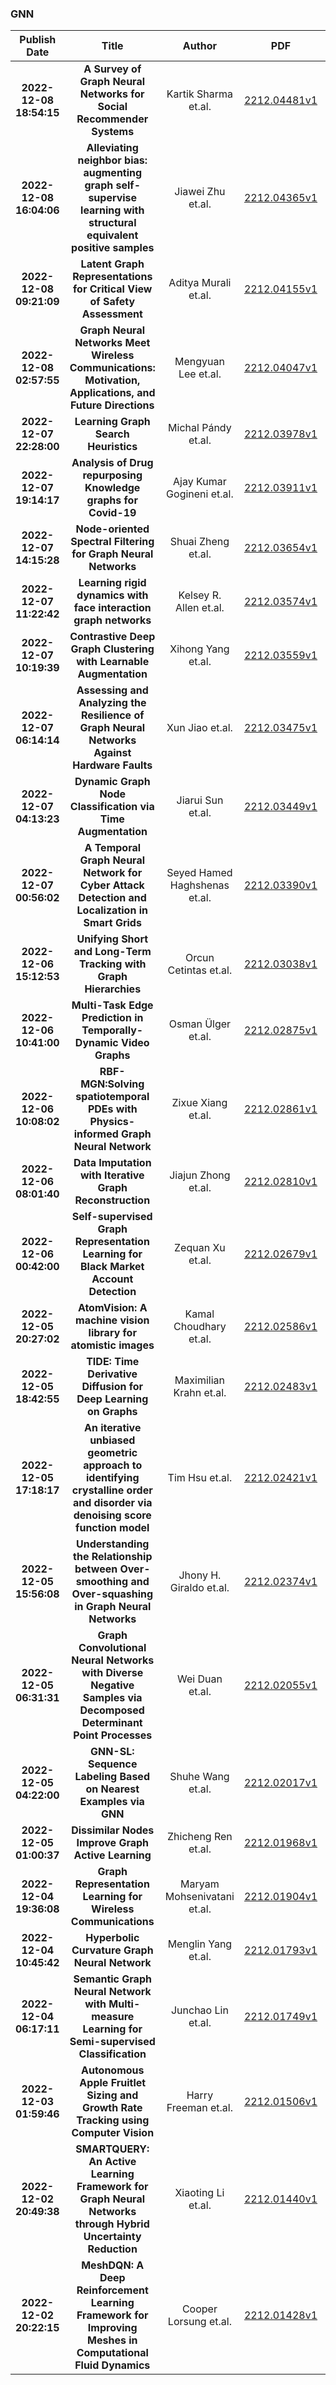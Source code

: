 
### GNN
|Publish Date|Title|Author|PDF|Code|
| :---: | :---: | :---: | :---: | :---: |
|**2022-12-08 18:54:15**|**A Survey of Graph Neural Networks for Social Recommender Systems**|Kartik Sharma et.al.|[2212.04481v1](http://arxiv.org/abs/2212.04481v1)|null|
|**2022-12-08 16:04:06**|**Alleviating neighbor bias: augmenting graph self-supervise learning with   structural equivalent positive samples**|Jiawei Zhu et.al.|[2212.04365v1](http://arxiv.org/abs/2212.04365v1)|null|
|**2022-12-08 09:21:09**|**Latent Graph Representations for Critical View of Safety Assessment**|Aditya Murali et.al.|[2212.04155v1](http://arxiv.org/abs/2212.04155v1)|null|
|**2022-12-08 02:57:55**|**Graph Neural Networks Meet Wireless Communications: Motivation,   Applications, and Future Directions**|Mengyuan Lee et.al.|[2212.04047v1](http://arxiv.org/abs/2212.04047v1)|null|
|**2022-12-07 22:28:00**|**Learning Graph Search Heuristics**|Michal Pándy et.al.|[2212.03978v1](http://arxiv.org/abs/2212.03978v1)|null|
|**2022-12-07 19:14:17**|**Analysis of Drug repurposing Knowledge graphs for Covid-19**|Ajay Kumar Gogineni et.al.|[2212.03911v1](http://arxiv.org/abs/2212.03911v1)|null|
|**2022-12-07 14:15:28**|**Node-oriented Spectral Filtering for Graph Neural Networks**|Shuai Zheng et.al.|[2212.03654v1](http://arxiv.org/abs/2212.03654v1)|null|
|**2022-12-07 11:22:42**|**Learning rigid dynamics with face interaction graph networks**|Kelsey R. Allen et.al.|[2212.03574v1](http://arxiv.org/abs/2212.03574v1)|null|
|**2022-12-07 10:19:39**|**Contrastive Deep Graph Clustering with Learnable Augmentation**|Xihong Yang et.al.|[2212.03559v1](http://arxiv.org/abs/2212.03559v1)|null|
|**2022-12-07 06:14:14**|**Assessing and Analyzing the Resilience of Graph Neural Networks Against   Hardware Faults**|Xun Jiao et.al.|[2212.03475v1](http://arxiv.org/abs/2212.03475v1)|null|
|**2022-12-07 04:13:23**|**Dynamic Graph Node Classification via Time Augmentation**|Jiarui Sun et.al.|[2212.03449v1](http://arxiv.org/abs/2212.03449v1)|null|
|**2022-12-07 00:56:02**|**A Temporal Graph Neural Network for Cyber Attack Detection and   Localization in Smart Grids**|Seyed Hamed Haghshenas et.al.|[2212.03390v1](http://arxiv.org/abs/2212.03390v1)|null|
|**2022-12-06 15:12:53**|**Unifying Short and Long-Term Tracking with Graph Hierarchies**|Orcun Cetintas et.al.|[2212.03038v1](http://arxiv.org/abs/2212.03038v1)|null|
|**2022-12-06 10:41:00**|**Multi-Task Edge Prediction in Temporally-Dynamic Video Graphs**|Osman Ülger et.al.|[2212.02875v1](http://arxiv.org/abs/2212.02875v1)|null|
|**2022-12-06 10:08:02**|**RBF-MGN:Solving spatiotemporal PDEs with Physics-informed Graph Neural   Network**|Zixue Xiang et.al.|[2212.02861v1](http://arxiv.org/abs/2212.02861v1)|null|
|**2022-12-06 08:01:40**|**Data Imputation with Iterative Graph Reconstruction**|Jiajun Zhong et.al.|[2212.02810v1](http://arxiv.org/abs/2212.02810v1)|null|
|**2022-12-06 00:42:00**|**Self-supervised Graph Representation Learning for Black Market Account   Detection**|Zequan Xu et.al.|[2212.02679v1](http://arxiv.org/abs/2212.02679v1)|null|
|**2022-12-05 20:27:02**|**AtomVision: A machine vision library for atomistic images**|Kamal Choudhary et.al.|[2212.02586v1](http://arxiv.org/abs/2212.02586v1)|[link](https://github.com/usnistgov/atomvision)|
|**2022-12-05 18:42:55**|**TIDE: Time Derivative Diffusion for Deep Learning on Graphs**|Maximilian Krahn et.al.|[2212.02483v1](http://arxiv.org/abs/2212.02483v1)|[link](https://github.com/maysambehmanesh/tide)|
|**2022-12-05 17:18:17**|**An iterative unbiased geometric approach to identifying crystalline   order and disorder via denoising score function model**|Tim Hsu et.al.|[2212.02421v1](http://arxiv.org/abs/2212.02421v1)|[link](https://github.com/llnl/graphite)|
|**2022-12-05 15:56:08**|**Understanding the Relationship between Over-smoothing and Over-squashing   in Graph Neural Networks**|Jhony H. Giraldo et.al.|[2212.02374v1](http://arxiv.org/abs/2212.02374v1)|null|
|**2022-12-05 06:31:31**|**Graph Convolutional Neural Networks with Diverse Negative Samples via   Decomposed Determinant Point Processes**|Wei Duan et.al.|[2212.02055v1](http://arxiv.org/abs/2212.02055v1)|[link](https://github.com/Wei9711/NegGCNs)|
|**2022-12-05 04:22:00**|**GNN-SL: Sequence Labeling Based on Nearest Examples via GNN**|Shuhe Wang et.al.|[2212.02017v1](http://arxiv.org/abs/2212.02017v1)|[link](https://github.com/shuhewang1998/gnn-sl)|
|**2022-12-05 01:00:37**|**Dissimilar Nodes Improve Graph Active Learning**|Zhicheng Ren et.al.|[2212.01968v1](http://arxiv.org/abs/2212.01968v1)|[link](https://github.com/franklinnwren/ds-age)|
|**2022-12-04 19:36:08**|**Graph Representation Learning for Wireless Communications**|Maryam Mohsenivatani et.al.|[2212.01904v1](http://arxiv.org/abs/2212.01904v1)|null|
|**2022-12-04 10:45:42**|**Hyperbolic Curvature Graph Neural Network**|Menglin Yang et.al.|[2212.01793v1](http://arxiv.org/abs/2212.01793v1)|null|
|**2022-12-04 06:17:11**|**Semantic Graph Neural Network with Multi-measure Learning for   Semi-supervised Classification**|Junchao Lin et.al.|[2212.01749v1](http://arxiv.org/abs/2212.01749v1)|null|
|**2022-12-03 01:59:46**|**Autonomous Apple Fruitlet Sizing and Growth Rate Tracking using Computer   Vision**|Harry Freeman et.al.|[2212.01506v1](http://arxiv.org/abs/2212.01506v1)|null|
|**2022-12-02 20:49:38**|**SMARTQUERY: An Active Learning Framework for Graph Neural Networks   through Hybrid Uncertainty Reduction**|Xiaoting Li et.al.|[2212.01440v1](http://arxiv.org/abs/2212.01440v1)|null|
|**2022-12-02 20:22:15**|**MeshDQN: A Deep Reinforcement Learning Framework for Improving Meshes in   Computational Fluid Dynamics**|Cooper Lorsung et.al.|[2212.01428v1](http://arxiv.org/abs/2212.01428v1)|null|
